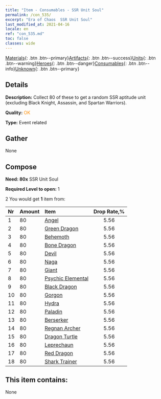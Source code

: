 ```yaml
---
title: "Item - Consumables - SSR Unit Soul"
permalink: /con_535/
excerpt: "Era of Chaos  SSR Unit Soul"
last_modified_at: 2021-04-16
locale: en
ref: "con_535.md"
toc: false
classes: wide
---
```

 [Materials](/Items/){: .btn .btn--primary}[Artifacts](/Items/Artifacts/){: .btn .btn--success}[Units](/Items/Units/){: .btn .btn--warning}[Heroes](/Items/Heroes/){: .btn .btn--danger}[Consumables](/Items/Consumables/){: .btn .btn--info}[Unknown](/Items/Unknown/){: .btn .btn--primary}

## Details
 **Description:** Collect 80 of these to get a random SSR aptitude unit (excluding Black Knight, Assassin, and Spartan Warriors).

 **Quality:** <span style="color: #FF8C00">OK</span>

 **Type:** Event related

## Gather

  None

## Compose

 **Need: 80x** SSR Unit Soul

 **Required Level to open:** 1

 2 You would get **1** item  from:

  | Nr | Amount |     Item    | Drop Rate,% |
  |:---|:-------|:------------|:---------:|
  | 1 | 80 | [Angel](/Items/unt_196/) | 5.56 | 
  | 2 | 80 | [Green Dragon](/Items/unt_205/) | 5.56 | 
  | 3 | 80 | [Behemoth](/Items/unt_223/) | 5.56 | 
  | 4 | 80 | [Bone Dragon](/Items/unt_214/) | 5.56 | 
  | 5 | 80 | [Devil](/Items/unt_232/) | 5.56 | 
  | 6 | 80 | [Naga](/Items/unt_240/) | 5.56 | 
  | 7 | 80 | [Giant ](/Items/unt_241/) | 5.56 | 
  | 8 | 80 | [Psychic Elemental](/Items/unt_267/) | 5.56 | 
  | 9 | 80 | [Black Dragon](/Items/unt_250/) | 5.56 | 
  | 10 | 80 | [Gorgon](/Items/unt_257/) | 5.56 | 
  | 11 | 80 | [Hydra](/Items/unt_259/) | 5.56 | 
  | 12 | 80 | [Paladin](/Items/unt_197/) | 5.56 | 
  | 13 | 80 | [Berserker](/Items/unt_224/) | 5.56 | 
  | 14 | 80 | [Regnan Archer](/Items/unt_274/) | 5.56 | 
  | 15 | 80 | [Dragon Turtle](/Items/unt_278/) | 5.56 | 
  | 16 | 80 | [Leprechaun](/Items/unt_270/) | 5.56 | 
  | 17 | 80 | [Red Dragon](/Items/unt_251/) | 5.56 | 
  | 18 | 80 | [Shark Trainer](/Items/unt_281/) | 5.56 | 


## This item contains:

  None

